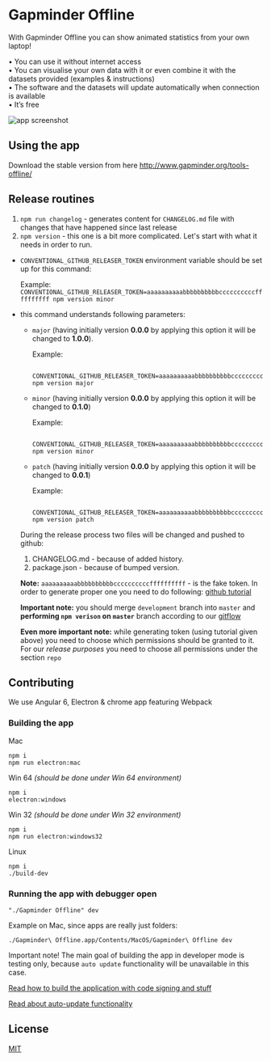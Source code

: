 # Gapminder Offline  

With Gapminder Offline you can show animated statistics from your own laptop!

• You can use it without internet access  
• You can visualise your own data with it or even combine it with the datasets provided (examples & instructions)  
• The software and the datasets will update automatically when connection is available  
• It’s free  

![app screenshot](https://s3-eu-west-1.amazonaws.com/static.gapminder.org/GapminderMedia/wp-uploads/20170113171243/Gapminder-Offline-Tools.png)

## Using the app

Download the stable version from here http://www.gapminder.org/tools-offline/

## Release routines
1. `npm run changelog` - generates content for `CHANGELOG.md` file with changes that have happened since last release
2. `npm version` - this one is a bit more complicated. Let's start with what it needs in order to run.
  - `CONVENTIONAL_GITHUB_RELEASER_TOKEN` environment variable should be set up for this command:

    Example: `CONVENTIONAL_GITHUB_RELEASER_TOKEN=aaaaaaaaaabbbbbbbbbbccccccccccffffffffff npm version minor`

  - this command understands following parameters:
    - `major` (having initially version **0.0.0** by applying this option it will be changed to **1.0.0**).

        Example:
        ```
          CONVENTIONAL_GITHUB_RELEASER_TOKEN=aaaaaaaaaabbbbbbbbbbccccccccccffffffffff npm version major
        ```

    - `minor` (having initially version **0.0.0** by applying this option it will be changed to **0.1.0**)

        Example:
        ```
          CONVENTIONAL_GITHUB_RELEASER_TOKEN=aaaaaaaaaabbbbbbbbbbccccccccccffffffffff npm version minor
        ```

    - `patch` (having initially version **0.0.0** by applying this option it will be changed to **0.0.1**)

        Example:
        ```
          CONVENTIONAL_GITHUB_RELEASER_TOKEN=aaaaaaaaaabbbbbbbbbbccccccccccffffffffff npm version patch
        ```

    During the release process two files will be changed and pushed to github:
      1. CHANGELOG.md - because of added history.
      2. package.json - because of bumped version.

    **Note:** `aaaaaaaaaabbbbbbbbbbccccccccccffffffffff` - is the fake token. In order to generate proper one you need to do following: [github tutorial](https://help.github.com/articles/creating-an-access-token-for-command-line-use)

    **Important note:** you should merge `development` branch into `master` and **performing `npm verison` on `master`** branch according to our [gitflow](https://github.com/valor-software/valor-style-guides/tree/master/gitflow)

    **Even more important note:** while generating token (using tutorial given above) you need to choose which permissions should be granted to it. For our *release purposes* you need to choose all permissions under the section `repo`

## Contributing
We use Angular 6, Electron & chrome app featuring Webpack

### Building the app

Mac
```
npm i
npm run electron:mac
```

Win 64 *(should be done under Win 64 environment)*
```
npm i
electron:windows
```

Win 32 *(should be done under Win 32 environment)*
```
npm i
npm run electron:windows32
```

Linux
```
npm i
./build-dev
```

### Running the app with debugger open  

```
"./Gapminder Offline" dev
```

Example on Mac, since apps are really just folders:  
```
./Gapminder\ Offline.app/Contents/MacOS/Gapminder\ Offline dev
```

Important note! The main goal of building the app in developer mode is testing only, 
because `auto update` functionality will be unavailable in this case. 

[Read how to build the application with code signing and stuff](https://github.com/Gapminder/gapminder-offline/blob/master/docs/build.md)  

[Read about auto-update functionality](https://github.com/Gapminder/gapminder-offline/blob/master/docs/auto-update.md)



## License

[MIT](http://markdalgleish.mit-license.org)
